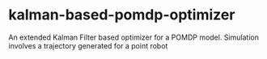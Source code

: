 # kalman-based-pomdp-optimizer
An extended Kalman Filter based optimizer for a POMDP model. Simulation involves a trajectory generated for a point robot
